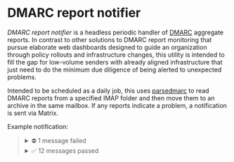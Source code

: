# DMARC report notifier

*DMARC report notifier* is a headless periodic handler of [DMARC] aggregate reports. In contrast to other solutions to DMARC report monitoring that pursue elaborate web dashboards designed to guide an organization through policy rollouts and infrastructure changes, this utility is intended to fill the gap for low-volume senders with already aligned infrastructure that just need to do the minimum due diligence of being alerted to unexpected problems.

Intended to be scheduled as a daily job, this uses [parsedmarc] to read DMARC reports from a specified IMAP folder and then move them to an archive in the same mailbox. If any reports indicate a problem, a notification is sent via Matrix.

Example notification:

> <details>
>   <summary>⛔ 1 message failed</summary>
>   <table>
>     <thead>
>       <tr><th>Count</th><th>Sender</th><th>SPF</th><th>DKIM</th><th>DMARC</th><th>Reporter</th></tr>
>     </thead>
>     <tbody>
>       <tr>
>         <td>1</td>
>         <td>IP: <code>192.0.2.1</code><br />rDNS: <code>example.com</code><br />Envelope: <code>example.com</code><br />Header: <code>example.com</code></td>
>         <td>⛔<br /><code>example.com</code>: pass</td>
>         <td>⛔<br /><code>example.com</code>: pass</td>
>         <td>⛔</td>
>         <td>Example</td>
>       </tr>
>     </tbody>
>   </table>
> </details>
> <details>
>   <summary>✅ 12 messages passed</summary>
>   <table>
>     <thead>
>       <tr><th>Count</th><th>Sender</th><th>SPF</th><th>DKIM</th><th>DMARC</th><th>Reporter</th></tr>
>     </thead>
>     <tbody>
>       <tr>
>         <td>6</td>
>         <td>IP: <code>192.0.2.2</code><br />rDNS: <code>example.com</code><br />Envelope: <code>example.com</code><br />Header: <code>example.com</code></td>
>         <td>✅<br /><code>example.com</code>: pass</td>
>         <td>✅<br /><code>example.com</code>: pass</td>
>         <td>✅</td>
>         <td>Example</td>
>       </tr>
>       <tr>
>         <td>3</td>
>         <td>IP: <code>192.0.2.3</code><br />rDNS: <code>example.com</code><br />Envelope: <code>example.com</code><br />Header: <code>example.com</code></td>
>         <td>✅<br /><code>example.com</code>: pass</td>
>         <td>✅<br /><code>example.com</code>: pass</td>
>         <td>✅</td>
>         <td>Example</td>
>       </tr>
>       <tr>
>         <td>2</td>
>         <td>IP: <code>192.0.2.3</code><br />rDNS: <code>example.com</code><br />Envelope: <code>example.com</code><br />Header: <code>example.com</code></td>
>         <td>✅<br /><code>example.com</code>: pass</td>
>         <td>✅<br /><code>example.com</code>: pass</td>
>         <td>✅</td>
>         <td>Example</td>
>       </tr>
>       <tr>
>         <td>1</td>
>         <td>IP: <code>192.0.2.4</code><br />rDNS: <code>example.com</code><br />Envelope: <code>example.com</code><br />Header: <code>example.com</code></td>
>         <td>✅<br /><code>example.com</code>: pass</td>
>         <td>✅<br /><code>example.com</code>: pass</td>
>         <td>✅</td>
>         <td>Example</td>
>       </tr>
>     </tbody>
>   </table>
> </details>

[DMARC]: https://en.wikipedia.org/wiki/DMARC
[Matrix]: https://matrix.org/
[parsedmarc]: https://github.com/domainaware/parsedmarc
